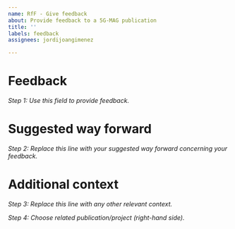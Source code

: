 ```yaml
---
name: RfF - Give feedback
about: Provide feedback to a 5G-MAG publication
title: ''
labels: feedback
assignees: jordijoangimenez

---
```


# Feedback
_Step 1: Use this field to provide feedback._

# Suggested way forward
_Step 2: Replace this line with your suggested way forward concerning your feedback._

# Additional context
_Step 3: Replace this line with any other relevant context._

_Step 4: Choose related publication/project (right-hand side)._
